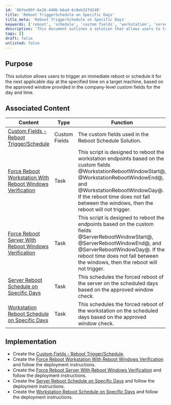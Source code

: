 ```yaml
---
id: '86fee99f-6e26-440b-b6a4-6c0eb32fd240'
title: 'Reboot TriggerSchedule on Specific Days'
title_meta: 'Reboot TriggerSchedule on Specific Days'
keywords: ['reboot', 'schedule', 'custom fields', 'workstation', 'server', 'implementation']
description: 'This document outlines a solution that allows users to trigger immediate reboots or schedule them for the next applicable day at a specified time on target machines, based on approved windows defined in company-level custom fields.'
tags: []
draft: false
unlisted: false
---
```


## Purpose

This solution allows users to trigger an immediate reboot or schedule it for the next applicable day at the specified time on a target machine, based on the approved window provided in the company-level custom fields for the day and time.

## Associated Content

| Content                                                                                      | Type          | Function                                                                                                      |
|----------------------------------------------------------------------------------------------|---------------|---------------------------------------------------------------------------------------------------------------|
| [Custom Fields - Reboot Trigger/Schedule](<../cwrmm/custom-fields/Reboot TriggerSchedule.md>) | Custom Fields | The custom fields used in the Reboot Schedule Solution.                                                      |
| [Force Reboot Workstation With Reboot Windows Verification](<../cwrmm/tasks/Force Reboot Workstation With Reboot Windows Verification.md>) | Task          | This script is designed to reboot the workstation endpoints based on the custom fields @WorkstationRebootWindowStart@, @WorkstationRebootWindowEnd@, and @WorkstationRebootWindowDay@. If the reboot time does not fall between the windows, then the reboot will not trigger. |
| [Force Reboot Server With Reboot Windows Verification](<../cwrmm/tasks/Force Reboot Server With Reboot Windows Verification.md>) | Task          | This script is designed to reboot the endpoints based on the custom fields @ServerRebootWindowStart@, @ServerRebootWindowEnd@, and @ServerRebootWindowDay@. If the reboot time does not fall between the windows, then the reboot will not trigger. |
| [Server Reboot Schedule on Specific Days](<../cwrmm/tasks/Server Reboot Schedule on Specific Days.md>) | Task          | This schedules the forced reboot of the server on the scheduled days based on the approved window check.      |
| [Workstation Reboot Schedule on Specific Days](<../cwrmm/tasks/Workstation Reboot Schedule on Specific Days.md>) | Task          | This schedules the forced reboot of the workstation on the scheduled days based on the approved window check.  |

## Implementation

- Create the [Custom Fields - Reboot Trigger/Schedule](<../cwrmm/custom-fields/Reboot TriggerSchedule.md>).
- Create the [Force Reboot Workstation With Reboot Windows Verification](<../cwrmm/tasks/Force Reboot Workstation With Reboot Windows Verification.md>) and follow the deployment instructions.
- Create the [Force Reboot Server With Reboot Windows Verification](<../cwrmm/tasks/Force Reboot Server With Reboot Windows Verification.md>) and follow the deployment instructions.
- Create the [Server Reboot Schedule on Specific Days](<../cwrmm/tasks/Server Reboot Schedule on Specific Days.md>) and follow the deployment instructions.
- Create the [Workstation Reboot Schedule on Specific Days](<../cwrmm/tasks/Workstation Reboot Schedule on Specific Days.md>) and follow the deployment instructions.



